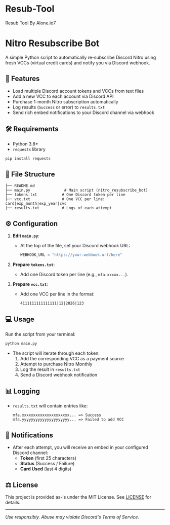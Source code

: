 # Resub-Tool
Resub Tool By Alone.io7


# Nitro Resubscribe Bot

A simple Python script to automatically re-subscribe Discord Nitro using fresh VCCs (virtual credit cards) and notify you via Discord webhook.

## 🚀 Features

- Load multiple Discord account tokens and VCCs from text files
- Add a new VCC to each account via Discord API
- Purchase 1-month Nitro subscription automatically
- Log results (`Success` or error) to `results.txt`
- Send rich embed notifications to your Discord channel via webhook

## 🛠️ Requirements

- Python 3.8+
- `requests` library

```bash
pip install requests
```

## 📁 File Structure

```
├── README.md
├── main.py               # Main script (nitro_resubscribe_bot)
├── tokens.txt           # One Discord token per line
├── vcc.txt              # One VCC per line: card|exp_month|exp_year|cvc
├── results.txt          # Logs of each attempt
```

## ⚙️ Configuration

1. **Edit `main.py`**:
   - At the top of the file, set your Discord webhook URL:
     ```python
     WEBHOOK_URL = "https://your.webhook.url/here"
     ```

2. **Prepare `tokens.txt`**:
   - Add one Discord token per line (e.g., `mfa.xxxxx...`).

3. **Prepare `vcc.txt`**:
   - Add one VCC per line in the format:
     ```text
     4111111111111111|12|2026|123
     ```

## 💻 Usage

Run the script from your terminal:

```bash
python main.py
```

- The script will iterate through each token:
  1. Add the corresponding VCC as a payment source
  2. Attempt to purchase Nitro Monthly
  3. Log the result in `results.txt`
  4. Send a Discord webhook notification

## 📊 Logging

- `results.txt` will contain entries like:
  ```text
  mfa.xxxxxxxxxxxxxxxxxxxxx... => Success
  mfa.yyyyyyyyyyyyyyyyyyyyy... => Failed to add VCC
  ```

## 🔔 Notifications

- After each attempt, you will receive an embed in your configured Discord channel:
  - **Token** (first 25 characters)
  - **Status** (Success / Failure)
  - **Card Used** (last 4 digits)

## ⚖️ License

This project is provided as-is under the MIT License. See [LICENSE](LICENSE) for details.

---

*Use responsibly. Abuse may violate Discord's Terms of Service.*

